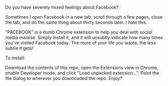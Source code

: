 Do you have severely mixed feelings about Facebook?

Sometimes I open Facebook in a new tab, scroll through a few pages, close the tab, and do the same thing about thirty seconds later. I hate this.

"PACEBOOK" is a dumb Chrome extension to help you deal with social media malaise. Simply install it, and it will unsubtly indicate how many times you've visited Facebook today. The more of your life you waste, the less subtle it gets!

To install: 

Download the contents of this repo, open the Extensions view in Chrome, enable Developer mode, and click "Load unpacked extension...". Point the file dialog to wherever you downloaded the repo. Enjoy?

